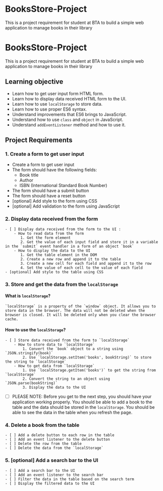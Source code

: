 # BooksStore-Project
This is a project requirement for student at BTA to build a simple web application to manage books in their library

# BooksStore-Project
This is a project requirement for student at BTA to build a simple web application to manage books in their library

## Learning objective 
  - Learn how to get user input form HTML form. 
  - Learn how to display data received HTML form to the UI.
  - Learn how to use `localStorage` to store data.
  - Learn how to use proper ES6 syntax.
  - Understand improvements that ES6 brings to JavaScript.
  - Understand how to use `class` and `object` in JavaScript.
  - Understand `addEventListener` method and how to use it.


## Project Requirements

### 1. Create a form to get user input
  - Create a form to get user input
  - The form should have the following fields:
    - Book title
    - Author
    - ISBN (International Standard Book Number)
  - The form should have a submit button
  - The form should have a reset button
  - [optional] Add style to the form using CSS
  - [optional] Add validation to the form using JavaScript

### 2. Display data received from the form
    - [ ] Display data received from the form to the UI :
        - How to read data from the form
           1. Get the form element
           2. Get the value of each input field and store it in a variable in the `submit` event handler in a form of an object `book`
        - How to display the data to the UI
           1. Get the table element in the DOM
           2. Create a new row and append it to the table
           3. Create a new cell for each field and append it to the row
           4. Set the value of each cell to the value of each field
    - [optional] Add style to the table using CSS

### 3. Store and get the data from the `localStorage`

#### What is `localStorage`?
    `localStorage` is a property of the `window` object. It allows you to store data in the browser. The data will not be deleted when the browser is closed. It will be deleted only when you clear the browser cache.

#### How to use the `localStorage`?
    - [ ] Store data received from the form to `localStorage`
        - How to store data to `localStorage`
            1. Convert the `book` object to a string using `JSON.stringify(book)`
            2. Use `localStorage.setItem('books', bookString)` to store the string to `localStorage`
        - How to get data from `localStorage`
            1. Use `localStorage.getItem('books')` to get the string from `localStorage`
            2. Convert the string to an object using `JSON.parse(bookString)`
            3. Display the data to the UI

- [ ] PLEASE NOTE: Before you get to the next step, you should have your application working properly. You should be able to add a book to the table and the data should be stored in the `localStorage`. You should be able to see the data in the table when you refresh the page.

### 4. Delete a book from the table
    - [ ] Add a delete button to each row in the table
    - [ ] Add an event listener to the delete button
    - [ ] Delete the row from the table
    - [ ] Delete the data from the `localStorage`
   
### 5. [optional] Add a search bar to the UI
    - [ ] Add a search bar to the UI
    - [ ] Add an event listener to the search bar
    - [ ] Filter the data in the table based on the search term
    - [ ] Display the filtered data to the UI
    
